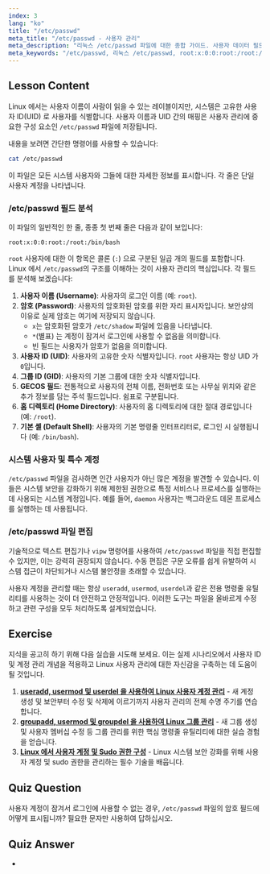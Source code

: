 ```yaml
---
index: 3
lang: "ko"
title: "/etc/passwd"
meta_title: "/etc/passwd - 사용자 관리"
meta_description: "리눅스 /etc/passwd 파일에 대한 종합 가이드. 사용자 데이터 필드 해석 방법, UID 이해, root:x:0:0:root:/root:/bin/bash 와 같은 예시를 학습합니다."
meta_keywords: "/etc/passwd, 리눅스 /etc/passwd, root:x:0:0:root:/root:/bin/bash, 사용자 ID, UID, 사용자 관리, 리눅스 튜토리얼"
---
```


## Lesson Content

Linux 에서는 사용자 이름이 사람이 읽을 수 있는 레이블이지만, 시스템은 고유한 사용자 ID(UID) 로 사용자를 식별합니다. 사용자 이름과 UID 간의 매핑은 사용자 관리에 중요한 구성 요소인 `/etc/passwd` 파일에 저장됩니다.

내용을 보려면 간단한 명령어를 사용할 수 있습니다:

```bash
cat /etc/passwd
```

이 파일은 모든 시스템 사용자와 그들에 대한 자세한 정보를 표시합니다. 각 줄은 단일 사용자 계정을 나타냅니다.

### /etc/passwd 필드 분석

이 파일의 일반적인 한 줄, 종종 첫 번째 줄은 다음과 같이 보입니다:

```plaintext
root:x:0:0:root:/root:/bin/bash
```

`root` 사용자에 대한 이 항목은 콜론 (`:`) 으로 구분된 일곱 개의 필드를 포함합니다. Linux 에서 `/etc/passwd`의 구조를 이해하는 것이 사용자 관리의 핵심입니다. 각 필드를 분석해 보겠습니다:

1.  **사용자 이름 (Username)**: 사용자의 로그인 이름 (예: `root`).
2.  **암호 (Password)**: 사용자의 암호화된 암호를 위한 자리 표시자입니다. 보안상의 이유로 실제 암호는 여기에 저장되지 않습니다.
    - `x`는 암호화된 암호가 `/etc/shadow` 파일에 있음을 나타냅니다.
    - `*`(별표) 는 계정이 잠겨서 로그인에 사용할 수 없음을 의미합니다.
    - 빈 필드는 사용자가 암호가 없음을 의미합니다.
3.  **사용자 ID (UID)**: 사용자의 고유한 숫자 식별자입니다. `root` 사용자는 항상 UID 가 `0`입니다.
4.  **그룹 ID (GID)**: 사용자의 기본 그룹에 대한 숫자 식별자입니다.
5.  **GECOS 필드**: 전통적으로 사용자의 전체 이름, 전화번호 또는 사무실 위치와 같은 추가 정보를 담는 주석 필드입니다. 쉼표로 구분됩니다.
6.  **홈 디렉토리 (Home Directory)**: 사용자의 홈 디렉토리에 대한 절대 경로입니다 (예: `/root`).
7.  **기본 셸 (Default Shell)**: 사용자의 기본 명령줄 인터프리터로, 로그인 시 실행됩니다 (예: `/bin/bash`).

### 시스템 사용자 및 특수 계정

`/etc/passwd` 파일을 검사하면 인간 사용자가 아닌 많은 계정을 발견할 수 있습니다. 이들은 시스템 보안을 강화하기 위해 제한된 권한으로 특정 서비스나 프로세스를 실행하는 데 사용되는 시스템 계정입니다. 예를 들어, `daemon` 사용자는 백그라운드 데몬 프로세스를 실행하는 데 사용됩니다.

### /etc/passwd 파일 편집

기술적으로 텍스트 편집기나 `vipw` 명령어를 사용하여 `/etc/passwd` 파일을 직접 편집할 수 있지만, 이는 강력히 권장되지 않습니다. 수동 편집은 구문 오류를 쉽게 유발하여 시스템 접근이 차단되거나 시스템 불안정을 초래할 수 있습니다.

사용자 계정을 관리할 때는 항상 `useradd`, `usermod`, `userdel`과 같은 전용 명령줄 유틸리티를 사용하는 것이 더 안전하고 안정적입니다. 이러한 도구는 파일을 올바르게 수정하고 관련 구성을 모두 처리하도록 설계되었습니다.

## Exercise

지식을 공고히 하기 위해 다음 실습을 시도해 보세요. 이는 실제 시나리오에서 사용자 ID 및 계정 관리 개념을 적용하고 Linux 사용자 관리에 대한 자신감을 구축하는 데 도움이 될 것입니다.

1.  **[useradd, usermod 및 userdel 을 사용하여 Linux 사용자 계정 관리](https://labex.io/ko/labs/comptia-manage-linux-user-accounts-with-useradd-usermod-and-userdel-590837)** - 새 계정 생성 및 보안부터 수정 및 삭제에 이르기까지 사용자 관리의 전체 수명 주기를 연습합니다.
2.  **[groupadd, usermod 및 groupdel 을 사용하여 Linux 그룹 관리](https://labex.io/ko/labs/comptia-manage-linux-groups-with-groupadd-usermod-and-groupdel-590836)** - 새 그룹 생성 및 사용자 멤버십 수정 등 그룹 관리를 위한 핵심 명령줄 유틸리티에 대한 실습 경험을 얻습니다.
3.  **[Linux 에서 사용자 계정 및 Sudo 권한 구성](https://labex.io/ko/labs/comptia-configure-user-accounts-and-sudo-privileges-in-linux-590856)** - Linux 시스템 보안 강화를 위해 사용자 계정 및 sudo 권한을 관리하는 필수 기술을 배웁니다.

## Quiz Question

사용자 계정이 잠겨서 로그인에 사용할 수 없는 경우, `/etc/passwd` 파일의 암호 필드에 어떻게 표시됩니까? 필요한 문자만 사용하여 답하십시오.

## Quiz Answer

-
